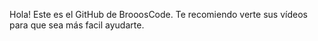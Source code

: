 Hola! Este es el GitHub de BrooosCode. Te recomiendo verte sus vídeos para que sea más facil ayudarte.
